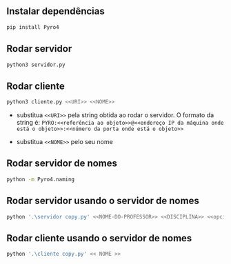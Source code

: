 ## Instalar dependências

```bash
pip install Pyro4
```

## Rodar servidor

```bash
python3 servidor.py
```

## Rodar cliente

```bash
python3 cliente.py <<URI>> <<NOME>>
```

- substitua `<<URI>>` pela string obtida ao rodar o servidor. O formato da string é: `PYRO:<<referência ao objeto>>@<<endereço IP da máquina onde está o objeto>>:<<número da porta onde está o objeto>>`

- substitua `<<NOME>>` pelo seu nome

## Rodar servidor de nomes

```bash
python -m Pyro4.naming
```

## Rodar servidor usando o servidor de nomes

```bash
python '.\servidor copy.py' <<NOME-DO-PROFESSOR>> <<DISCIPLINA>> <<opcional:DATA>>
```

## Rodar cliente usando o servidor de nomes

```bash
python '.\cliente copy.py' << NOME >>
```